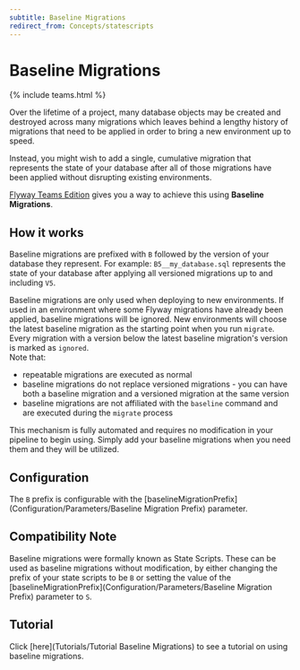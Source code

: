 ```yaml
---
subtitle: Baseline Migrations
redirect_from: Concepts/statescripts
---
```

# Baseline Migrations
{% include teams.html %}

Over the lifetime of a project, many database objects may be created and destroyed across many migrations which leaves behind a lengthy history of migrations that need to be applied in order to bring a new environment up to speed.

Instead, you might wish to add a single, cumulative migration that represents the state of your database after all of those migrations have been applied without disrupting existing environments.

[Flyway Teams Edition](/https://flywaydb.org/download) gives you a way to achieve this using **Baseline Migrations**.

## How it works

Baseline migrations are prefixed with `B` followed by the version of your database they represent. For example: `B5__my_database.sql` represents the state of your database after applying all versioned migrations up to and including `V5`.

Baseline migrations are only used when deploying to new environments. If used in an environment where some Flyway migrations have already been applied, baseline migrations will be ignored. New environments will choose the latest baseline migration as the starting point when you run `migrate`. Every migration with a version below the latest baseline migration's version is marked as `ignored`. <br/>
Note that:
- repeatable migrations are executed as normal
- baseline migrations do not replace versioned migrations - you can have both a baseline migration and a versioned migration at the same version
- baseline migrations are not affiliated with the `baseline` command and are executed during the `migrate` process

This mechanism is fully automated and requires no modification in your pipeline to begin using. Simply add your baseline migrations when you need them and they will be utilized.

## Configuration

The `B` prefix is configurable with the [baselineMigrationPrefix](Configuration/Parameters/Baseline Migration Prefix) parameter.

## Compatibility Note

Baseline migrations were formally known as State Scripts. These can be used as baseline migrations without modification, by either changing the prefix of your state scripts to be `B` or setting the value of the [baselineMigrationPrefix](Configuration/Parameters/Baseline Migration Prefix) parameter to `S`.

## Tutorial

Click [here](Tutorials/Tutorial Baseline Migrations) to see a tutorial on using baseline migrations.
